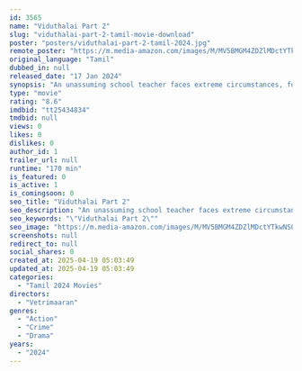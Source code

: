 ```yaml
---
id: 3565
name: "Viduthalai Part 2"
slug: "viduthalai-part-2-tamil-movie-download"
poster: "posters/viduthalai-part-2-tamil-2024.jpg"
remote_poster: "https://m.media-amazon.com/images/M/MV5BMGM4ZDZlMDctYTkwNS00YTc1LWExODgtMjhkZDk0ZGQyNzZjXkEyXkFqcGc@._V1_SX300.jpg"
original_language: "Tamil"
dubbed_in: null
released_date: "17 Jan 2024"
synopsis: "An unassuming school teacher faces extreme circumstances, forcing him to take up arms and lead a fiery rebellion against oppression, becoming an unlikely leader."
type: "movie"
rating: "8.6"
imdbid: "tt25434834"
tmdbid: null
views: 0
likes: 0
dislikes: 0
author_id: 1
trailer_url: null
runtime: "170 min"
is_featured: 0
is_active: 1
is_comingsoon: 0
seo_title: "Viduthalai Part 2"
seo_description: "An unassuming school teacher faces extreme circumstances, forcing him to take up arms and lead a fiery rebellion against oppression, becoming an unlikely leader."
seo_keywords: "\"Viduthalai Part 2\""
seo_image: "https://m.media-amazon.com/images/M/MV5BMGM4ZDZlMDctYTkwNS00YTc1LWExODgtMjhkZDk0ZGQyNzZjXkEyXkFqcGc@._V1_SX300.jpg"
screenshots: null
redirect_to: null
social_shares: 0
created_at: 2025-04-19 05:03:49
updated_at: 2025-04-19 05:03:49
categories:
  - "Tamil 2024 Movies"
directors:
  - "Vetrimaaran"
genres:
  - "Action"
  - "Crime"
  - "Drama"
years:
  - "2024"
---
```

